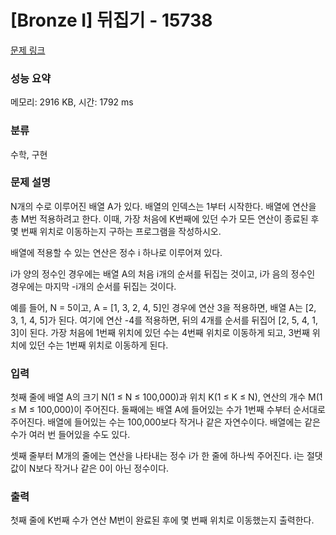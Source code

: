 # [Bronze I] 뒤집기 - 15738 

[문제 링크](https://www.acmicpc.net/problem/15738) 

### 성능 요약

메모리: 2916 KB, 시간: 1792 ms

### 분류

수학, 구현

### 문제 설명

<p>N개의 수로 이루어진 배열 A가 있다. 배열의 인덱스는 1부터 시작한다. 배열에 연산을 총 M번 적용하려고 한다. 이때, 가장 처음에 K번째에 있던 수가 모든 연산이 종료된 후 몇 번째 위치로 이동하는지 구하는 프로그램을 작성하시오.</p>

<p>배열에 적용할 수 있는 연산은 정수 i 하나로 이루어져 있다.</p>

<p>i가 양의 정수인 경우에는 배열 A의 처음 i개의 순서를 뒤집는 것이고, i가 음의 정수인 경우에는 마지막 -i개의 순서를 뒤집는 것이다.</p>

<p>예를 들어, N = 5이고, A = [1, 3, 2, 4, 5]인 경우에 연산 3을 적용하면, 배열 A는 [2, 3, 1, 4, 5]가 된다. 여기에 연산 -4를 적용하면, 뒤의 4개를 순서를 뒤집어 [2, 5, 4, 1, 3]이 된다. 가장 처음에 1번째 위치에 있던 수는 4번째 위치로 이동하게 되고, 3번째 위치에 있던 수는 1번째 위치로 이동하게 된다.</p>

### 입력 

 <p>첫째 줄에 배열 A의 크기 N(1 ≤ N ≤ 100,000)과 위치 K(1 ≤ K ≤ N), 연산의 개수 M(1 ≤ M ≤ 100,000)이 주어진다. 둘째에는 배열 A에 들어있는 수가 1번째 수부터 순서대로 주어진다. 배열에 들어있는 수는 100,000보다 작거나 같은 자연수이다. 배열에는 같은 수가 여러 번 들어있을 수도 있다.</p>

<p>셋째 줄부터 M개의 줄에는 연산을 나타내는 정수 i가 한 줄에 하나씩 주어진다. i는 절댓값이 N보다 작거나 같은 0이 아닌 정수이다.</p>

### 출력 

 <p>첫째 줄에 K번째 수가 연산 M번이 완료된 후에 몇 번째 위치로 이동했는지 출력한다.</p>

